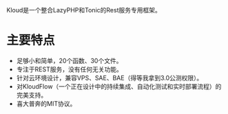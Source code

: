 Kloud是一个整合LazyPHP和Tonic的Rest服务专用框架。

主要特点
================================

* 足够小和简单，20个函数、30个文件。
* 专注于REST服务，没有任何无关功能。
* 针对云环境设计，兼容VPS、SAE、BAE（得等我拿到3.0公测权限）。
* 对KloudFlow（一个正在设计中的持续集成、自动化测试和实时部署流程）的完美支持。
* 喜大普奔的MIT协议。


